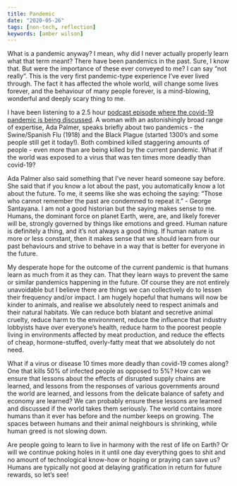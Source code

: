 ```yaml
---
title: Pandemic
date: "2020-05-26"
tags: [non-tech, reflection]
keywords: [amber wilson]
---
```


What is a pandemic anyway? I mean, why did I never actually properly learn what that term meant? There have been pandemics in the past. Sure, I know that. But were the importance of these ever conveyed to me? I can say “not really”. This is the very first pandemic-type experience I’ve ever lived through. The fact it has affected the whole world, will change some lives forever, and the behaviour of many people forever, is a mind-blowing, wonderful and deeply scary thing to me. 

I have been listening to a 2.5 hour [podcast episode where the covid-19 pandemic is being discussed](https://www.singularityweblog.com/ada-palmer/). A woman with an astonishingly broad range of expertise, Ada Palmer, speaks briefly about two pandemics - the Swine/Spanish Flu (1918) and the Black Plague (started 1300’s and some people still get it today!). Both combined killed staggering amounts of people - even more than are being killed by the current pandemic. What if the world was exposed to a virus that was ten times more deadly than covid-19?

Ada Palmer also said something that I’ve never heard someone say before. She said that if you know a lot about the past, you automatically know a lot about the future. To me, it seems like she was echoing the saying: “Those who cannot remember the past are condemned to repeat it.” - George Santayana. I am not a good historian but the saying makes sense to me. Humans, the dominant force on planet Earth, were, are, and likely forever will be, strongly governed by things like emotions and greed. Human nature is definitely a thing, and it’s not always a good thing. If human nature is more or less constant, then it makes sense that we should learn from our past behaviours and strive to behave in a way that is better for everyone in the future.

My desperate hope for the outcome of the current pandemic is that humans learn as much from it as they can. That they learn ways to prevent the same or similar pandemics happening in the future. Of course they are not entirely unavoidable but I believe there are things we can collectively do to lessen their frequency and/or impact. I am hugely hopeful that humans will now be kinder to animals, and realise we absolutely need to respect animals and their natural habitats. We can reduce both blatant and secretive animal cruelty, reduce harm to the environment, reduce the influence that industry lobbyists have over everyone’s health, reduce harm to the poorest people living in environments affected by meat production, and reduce the effects of cheap, hormone-stuffed, overly-fatty meat that we absolutely do not need. 

What if a virus or disease 10 times more deadly than covid-19 comes along? One that kills 50% of infected people as opposed to 5%? How can we ensure that lessons about the effects of disrupted supply chains are learned, and lessons from the responses of various governments around the world are learned, and lessons from the delicate balance of safety and economy are learned? We can probably ensure these lessons are learned and discussed if the world takes them seriously. The world contains more humans than it ever has before and the number keeps on growing. The spaces between humans and their animal neighbours is shrinking, while human greed is not slowing down. 

Are people going to learn to live in harmony with the rest of life on Earth? Or will we continue poking holes in it until one day everything goes to shit and no amount of technological know-how or hoping or praying can save us? Humans are typically not good at delaying gratification in return for future rewards, so let’s see!